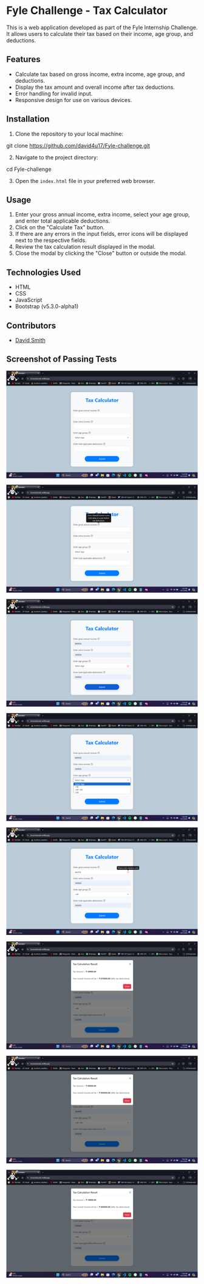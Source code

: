 # Fyle Challenge - Tax Calculator

This is a web application developed as part of the Fyle Internship Challenge. It allows users to calculate their tax based on their income, age group, and deductions.

## Features

- Calculate tax based on gross income, extra income, age group, and deductions.
- Display the tax amount and overall income after tax deductions.
- Error handling for invalid input.
- Responsive design for use on various devices.

## Installation

1. Clone the repository to your local machine:

git clone https://github.com/david4u17/Fyle-challenge.git


2. Navigate to the project directory:

cd Fyle-challenge


3. Open the `index.html` file in your preferred web browser.

## Usage

1. Enter your gross annual income, extra income, select your age group, and enter total applicable deductions.
2. Click on the "Calculate Tax" button.
3. If there are any errors in the input fields, error icons will be displayed next to the respective fields.
4. Review the tax calculation result displayed in the modal.
5. Close the modal by clicking the "Close" button or outside the modal.

## Technologies Used

- HTML
- CSS
- JavaScript
- Bootstrap (v5.3.0-alpha1)

## Contributors

- [David Smith](https://github.com/david4u17)

## Screenshot of Passing Tests


![Passing Tests](screenshots/Screenshot1.png)

![Passing Tests](screenshots/Screenshot2.png)

![Passing Tests](screenshots/Screenshot3.png)

![Passing Tests](screenshots/Screenshot4.png)

![Passing Tests](screenshots/Screenshot5.png)

![Passing Tests](screenshots/Screenshot6.png)

![Passing Tests](screenshots/Screenshot7.png)

![Passing Tests](screenshots/Screenshot8.png)



